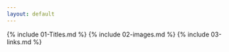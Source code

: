 ```yaml
---
layout: default
---
```


{% include 01-Titles.md %}
{% include 02-images.md %}
{% include 03-links.md %}
